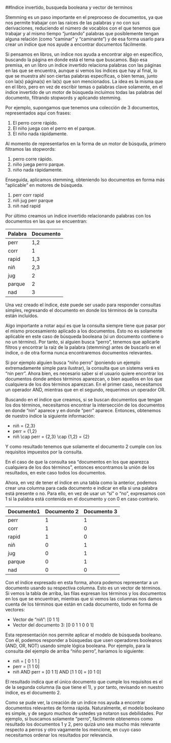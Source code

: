 ##Indice invertido, busqueda booleana y vector de terminos

Stemming es un paso importante en el preproceso de documentos, ya que nos permite trabajar con las raíces de las 
palabras y no con sus derivaciones, reduciendo el número de vocablos con el que tenemos que trabajar y al mismo 
tiempo “juntando” palabras que posiblemente tengan alguna relación (como “caminar” y “caminante”) y de esa forma usarlo para crear un índice que nos ayude a encontrar documentos fácilmente.


Si pensamos en libros, un índice nos ayuda a encontrar algo en específico, buscando la página en donde está el tema que
buscamos. Bajo esa premisa, en un libro un índice invertido relaciona palabras con las páginas en las que se encuentra, 
aunque si vemos los índices que hay al final, lo que se muestra ahí son ciertas palabras específicas, o bien temas, junto 
con la(s) página(s) en la(s) que son mencionados. La idea es la misma que en el libro, pero en vez de escribir temas o
palabras clave solamente, en el índice invertido de un motor de búsqueda incluímos todas las palabras del documento, 
filtrando stopwords y aplicando stemming.

Por ejemplo, supongamos que tenemos una colección de 3 documentos, representados aquí con frases:

1. El perro corre rápido.
2. El niño juega con el perro en el parque.
3. El niño nada rápidamente.

Al momento de representarlos en la forma de un motor de búsquda, primero filtramos las stopwords:

1. perro corre rápido.
2. niño juega perro parque.
3. niño nada rápidamente.

Enseguida, aplicamos stemming, obteniendo lso documentos en forma más “aplicable” en motores de búsqueda.

1. perr corr rapid
2. niñ jug perr parque
3. niñ nad rapid

Por último creamos un índice invertido relacionando palabras con los documentos en las que se encuentran:

|Palabra	|Documento|
|---------|---------| 
| perr	|  1,2|
| corr	 | 1|
| rapid	|  1,3|
| niñ	   | 2,3|
| jug	   | 2|
| parque	|2|
| nad 	  |3|  
  
  Una vez creado el índice, éste puede ser usado para responder consultas simples, regresando el documento en donde los términos de la consulta están incluídos.

  Algo importante a notar aquí es que la consulta siempre tiene que pasar por el mismo procesamiento aplicado a los documentos. Esto no es solamente aplicable en este caso de búsqueda booleana (si un documento contiene o no un término). Por tanto, si alguien busca “perro”, tenemos que aplicarle filtros y encontrar la raíz de la palabra (stemming) antes de buscarlo en el índice, o de otra forma nunca encontraremos documentos relevantes.

  Si por ejemplo alguien busca “niño perro” (poniendo un ejemplo extremadamente simple para ilustrar), la consulta que un sistema verá es “nin perr”. Ahora bien, es necesario saber si el usuario quiere encontrar los documentos donde ambos términos aparezcan, o bien aquellos en los que cualquiera de los dos términos aparezcan. En el primer caso, necesitamos un operador AND, mientras que en el segundo, requerimos un operador OR.
  
  Buscando en el índice que creamos, si se buscan documentos que tengan los dos términos, necesitamos encontrar la intersección de los documentos en donde “nin” aparece y en donde “perr” aparece. Entonces, obtenemos de nuestro índice la siguiente información:

- niñ = {2,3}
- perr = {1,2}
- niñ \cap perr = {2,3} \cap {1,2} = {2}

Y como resultado tenemos que solamente el documento 2 cumple con los requisitos impuestos por la consulta.

En el caso de que la consulta sea “documentos en los que aparezca cualquiera de los dos términos”, entonces encontramos la unión de los resultados, en este caso todos los documentos.

Ahora, en vez de tener el índice en una tabla como la anterior, podemos crear una columna para cada documento e indicar en ella si una palabra está presente o no. Para ello, en vez de usar un “sí” o “no”, expresamos con 1 si la palabra está contenida en el documento y con 0 en caso contrario.

|Documento1|	Documento 2|	Documento 3|
|----------|-------------|-------------|
|perr|	1|	1|	0|
|corr|1	|0|	0|
|rapid|	1|	0|	1|
|niñ|	0	|1|	1|
|jug|	0	|1|	0|
|parque|	0	|1	|0|
|nad|	0|	0	|1|

Con el índice expresado en esta forma, ahora podemos representar a un documento usando su respectiva columna. Esto es un vector de términos. Si vemos la tabla de arriba, las filas expresan los términos y los documentos en los que se encuentran, mientras que si vemos las columnas nos damos cuenta de los términos que están en cada documento, todo en forma de vectores:

- Vector de “niñ”: [0 1 1]
- Vector del documento 3: [0 0 1 1 0 0 1]

Esta representación nos permite aplicar el  modelo de búsqueda booleano. Con él, podemos responder a búsquedas que usen operadores booleanos (AND, OR, NOT) usando simple lógica booleana. Por ejemplo, para la consulta del ejemplo de arriba “niño perro”, haríamos lo siguiente:

- niñ = [ 0 1 1 ]
- perr = [1 1 0]
- niñ AND perr = [0 1 1] AND [1 1 0] = [0 1 0]

El resultado indica que el único documento que cumple los requisitos es el de la segunda columna (la que tiene el 1), y por tanto, revisando en nuestro índice, es el documento 2.

Como se pude ver, la creación de un índice nos ayuda a encontrar documentos relevantes de forma rápida. Naturalmente, el modelo booleano es simple, y de seguro muchos de ustedes ya notaron sus debilidades. Por ejemplo, si buscamos solamente “perro”, fácilmente obtenemos como resultado los documentos 1 y 2, pero quizá uno sea mucho más relevante respecto a perros y otro vagamente los mencione, en cuyo caso necesitamos ordenar los resultados por relevancia. 
